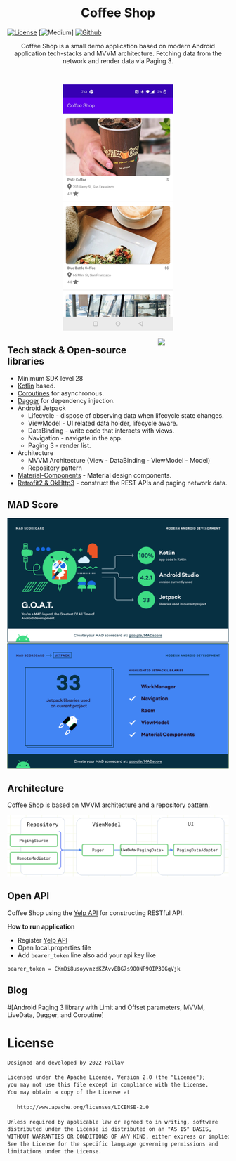 <h1 align="center">Coffee Shop</h1> 

<a href="https://opensource.org/licenses/Apache-2.0"><img alt="License" src="https://img.shields.io/badge/License-Apache%202.0-blue.svg"/></a>
[![Medium](https://img.shields.io/badge/-Medium-000000?style=for-the-badge&logo=Medium&logoColor=white)]
[![Github](https://img.shields.io/badge/-Github-000000?style=for-the-badge&logo=Github&logoColor=white)](https://github.com/jnpallav1991)

<p align="center">  
Coffee Shop is a small demo application based on modern Android application tech-stacks and MVVM architecture. Fetching data from the network and render data via Paging 3.
</p>
</br>

<p align="center">
<img src="/previews/screenshot.jpg" width="50%"/>
</p>


<img src="/previews/preview.gif" align="right" width="32%"/>

## Tech stack & Open-source libraries
- Minimum SDK level 28
- [Kotlin](https://kotlinlang.org/) based.
- [Coroutines](https://github.com/Kotlin/kotlinx.coroutines) for asynchronous.
- [Dagger](https://developer.android.com/training/dependency-injection/dagger-android) for dependency injection.
- Android Jetpack
    - Lifecycle - dispose of observing data when lifecycle state changes.
    - ViewModel - UI related data holder, lifecycle aware.
    - DataBinding - write code that interacts with views.
    - Navigation - navigate in the app.
    - Paging 3 - render list.
- Architecture
    - MVVM Architecture (View - DataBinding - ViewModel - Model)
    - Repository pattern
- [Material-Components](https://github.com/material-components/material-components-android) - Material design components.
- [Retrofit2 & OkHttp3](https://github.com/square/retrofit) - construct the REST APIs and paging network data.
  <br>

## MAD Score
<img src="/previews/summary.png"/>
<img src="/previews/jetpack.png"/>

## Architecture
Coffee Shop is based on MVVM architecture and a repository pattern.
<p align="center">
  <img src="/previews/architecture.png"/>
</p>

## Open API
Coffee Shop using the [Yelp API](https://www.yelp.com/developers/documentation/v3) for constructing RESTful API.<br>

<b>How to run application</b>
- Register [Yelp API](https://www.yelp.com/developers/documentation/v3)
- Open local.properties file
- Add `bearer_token` line also add your api key like
~~~ 
bearer_token = CKmDi8usoyvnzdKZAvvEBG7s9OQNF9QIP3OGqVjk
~~~ 

## Blog
#[Android Paging 3 library with Limit and Offset parameters, MVVM, LiveData, Dagger, and Coroutine]

# License
```xml
Designed and developed by 2022 Pallav

Licensed under the Apache License, Version 2.0 (the "License");
you may not use this file except in compliance with the License.
You may obtain a copy of the License at

   http://www.apache.org/licenses/LICENSE-2.0

Unless required by applicable law or agreed to in writing, software
distributed under the License is distributed on an "AS IS" BASIS,
WITHOUT WARRANTIES OR CONDITIONS OF ANY KIND, either express or implied.
See the License for the specific language governing permissions and
limitations under the License.
```
